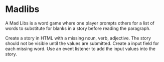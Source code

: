 # Madlibs
 A Mad Libs is a word game where one player prompts others for a list of words to substitute for blanks in a story before reading the paragraph.

Create a story in HTML with a missing noun, verb, adjective.
The story should not be visible until the values are submitted.
Create a input field for each missing word.
Use an event listener to add the input values into the story.
